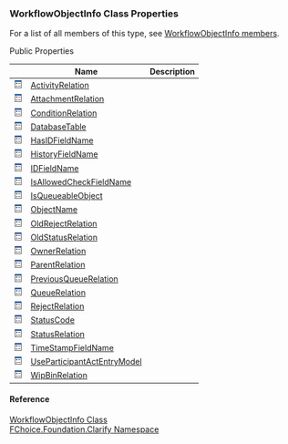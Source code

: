 ﻿### WorkflowObjectInfo Class Properties

For a list of all members of this type, see [WorkflowObjectInfo members](fcSDK~FChoice.Foundation.Clarify.WorkflowObjectInfo_members.md).

Public Properties

|   | Name | Description |
| --- | --- | --- |
| ![Public Property](dotnetimages/publicProperty.png) | [ActivityRelation](fcSDK~FChoice.Foundation.Clarify.WorkflowObjectInfo~ActivityRelation.md) |   |
| ![Public Property](dotnetimages/publicProperty.png) | [AttachmentRelation](fcSDK~FChoice.Foundation.Clarify.WorkflowObjectInfo~AttachmentRelation.md) |   |
| ![Public Property](dotnetimages/publicProperty.png) | [ConditionRelation](fcSDK~FChoice.Foundation.Clarify.WorkflowObjectInfo~ConditionRelation.md) |   |
| ![Public Property](dotnetimages/publicProperty.png) | [DatabaseTable](fcSDK~FChoice.Foundation.Clarify.WorkflowObjectInfo~DatabaseTable.md) |   |
| ![Public Property](dotnetimages/publicProperty.png) | [HasIDFieldName](fcSDK~FChoice.Foundation.Clarify.WorkflowObjectInfo~HasIDFieldName.md) |   |
| ![Public Property](dotnetimages/publicProperty.png) | [HistoryFieldName](fcSDK~FChoice.Foundation.Clarify.WorkflowObjectInfo~HistoryFieldName.md) |   |
| ![Public Property](dotnetimages/publicProperty.png) | [IDFieldName](fcSDK~FChoice.Foundation.Clarify.WorkflowObjectInfo~IDFieldName.md) |   |
| ![Public Property](dotnetimages/publicProperty.png) | [IsAllowedCheckFieldName](fcSDK~FChoice.Foundation.Clarify.WorkflowObjectInfo~IsAllowedCheckFieldName.md) |   |
| ![Public Property](dotnetimages/publicProperty.png) | [IsQueueableObject](fcSDK~FChoice.Foundation.Clarify.WorkflowObjectInfo~IsQueueableObject.md) |   |
| ![Public Property](dotnetimages/publicProperty.png) | [ObjectName](fcSDK~FChoice.Foundation.Clarify.WorkflowObjectInfo~ObjectName.md) |   |
| ![Public Property](dotnetimages/publicProperty.png) | [OldRejectRelation](fcSDK~FChoice.Foundation.Clarify.WorkflowObjectInfo~OldRejectRelation.md) |   |
| ![Public Property](dotnetimages/publicProperty.png) | [OldStatusRelation](fcSDK~FChoice.Foundation.Clarify.WorkflowObjectInfo~OldStatusRelation.md) |   |
| ![Public Property](dotnetimages/publicProperty.png) | [OwnerRelation](fcSDK~FChoice.Foundation.Clarify.WorkflowObjectInfo~OwnerRelation.md) |   |
| ![Public Property](dotnetimages/publicProperty.png) | [ParentRelation](fcSDK~FChoice.Foundation.Clarify.WorkflowObjectInfo~ParentRelation.md) |   |
| ![Public Property](dotnetimages/publicProperty.png) | [PreviousQueueRelation](fcSDK~FChoice.Foundation.Clarify.WorkflowObjectInfo~PreviousQueueRelation.md) |   |
| ![Public Property](dotnetimages/publicProperty.png) | [QueueRelation](fcSDK~FChoice.Foundation.Clarify.WorkflowObjectInfo~QueueRelation.md) |   |
| ![Public Property](dotnetimages/publicProperty.png) | [RejectRelation](fcSDK~FChoice.Foundation.Clarify.WorkflowObjectInfo~RejectRelation.md) |   |
| ![Public Property](dotnetimages/publicProperty.png) | [StatusCode](fcSDK~FChoice.Foundation.Clarify.WorkflowObjectInfo~StatusCode.md) |   |
| ![Public Property](dotnetimages/publicProperty.png) | [StatusRelation](fcSDK~FChoice.Foundation.Clarify.WorkflowObjectInfo~StatusRelation.md) |   |
| ![Public Property](dotnetimages/publicProperty.png) | [TimeStampFieldName](fcSDK~FChoice.Foundation.Clarify.WorkflowObjectInfo~TimeStampFieldName.md) |   |
| ![Public Property](dotnetimages/publicProperty.png) | [UseParticipantActEntryModel](fcSDK~FChoice.Foundation.Clarify.WorkflowObjectInfo~UseParticipantActEntryModel.md) |   |
| ![Public Property](dotnetimages/publicProperty.png) | [WipBinRelation](fcSDK~FChoice.Foundation.Clarify.WorkflowObjectInfo~WipBinRelation.md) |   |





#### Reference

[WorkflowObjectInfo Class](fcSDK~FChoice.Foundation.Clarify.WorkflowObjectInfo.md)  
[FChoice.Foundation.Clarify Namespace](fcSDK~FChoice.Foundation.Clarify_namespace.md)